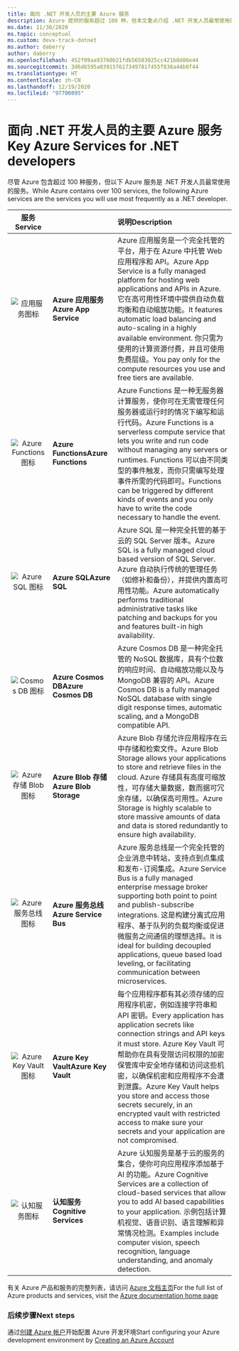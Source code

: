 ```yaml
---
title: 面向 .NET 开发人员的主要 Azure 服务
description: Azure 提供的服务超过 100 种，但本文重点介绍 .NET 开发人员最常使用的大约 8 种服务
ms.date: 11/30/2020
ms.topic: conceptual
ms.custom: devx-track-dotnet
ms.author: daberry
author: daberry
ms.openlocfilehash: 452f09aa93760b21fdb56583025cc421b8d86e44
ms.sourcegitcommit: 3d6d6595a03915f617349781f455f838a44b0f44
ms.translationtype: HT
ms.contentlocale: zh-CN
ms.lasthandoff: 12/19/2020
ms.locfileid: "97700895"
---
```

# <a name="key-azure-services-for-net-developers"></a><span data-ttu-id="36888-103">面向 .NET 开发人员的主要 Azure 服务</span><span class="sxs-lookup"><span data-stu-id="36888-103">Key Azure Services for .NET developers</span></span>

<span data-ttu-id="36888-104">尽管 Azure 包含超过 100 种服务，但以下 Azure 服务是 .NET 开发人员最常使用的服务。</span><span class="sxs-lookup"><span data-stu-id="36888-104">While Azure contains over 100 services, the following Azure services are the services you will use most frequently as a .NET developer.</span></span>

| <span data-ttu-id="36888-105">**服务**</span><span class="sxs-lookup"><span data-stu-id="36888-105">**Service**</span></span> |         | <span data-ttu-id="36888-106">**说明**</span><span class="sxs-lookup"><span data-stu-id="36888-106">**Description**</span></span>      |
| :--:|:------|:------------|
| ![应用服务图标](./media/app-services.svg) | <span data-ttu-id="36888-108">**Azure 应用服务**</span><span class="sxs-lookup"><span data-stu-id="36888-108">**Azure App Service**</span></span> | <span data-ttu-id="36888-109">Azure 应用服务是一个完全托管的平台，用于在 Azure 中托管 Web 应用程序和 API。</span><span class="sxs-lookup"><span data-stu-id="36888-109">Azure App Service is a fully managed platform for hosting web applications and APIs in Azure.</span></span>  <span data-ttu-id="36888-110">它在高可用性环境中提供自动负载均衡和自动缩放功能。</span><span class="sxs-lookup"><span data-stu-id="36888-110">It features automatic load balancing and auto-scaling in a highly available environment.</span></span>  <span data-ttu-id="36888-111">你只需为使用的计算资源付费，并且可使用免费层级。</span><span class="sxs-lookup"><span data-stu-id="36888-111">You pay only for the compute resources you use and free tiers are available.</span></span> |
| ![Azure Functions 图标](./media/azure-functions.svg) | <span data-ttu-id="36888-113">**Azure Functions**</span><span class="sxs-lookup"><span data-stu-id="36888-113">**Azure Functions**</span></span> | <span data-ttu-id="36888-114">Azure Functions 是一种无服务器计算服务，使你可在无需管理任何服务器或运行时的情况下编写和运行代码。</span><span class="sxs-lookup"><span data-stu-id="36888-114">Azure Functions is a serverless compute service that lets you write and run code without managing any servers or runtimes.</span></span>  <span data-ttu-id="36888-115">Functions 可以由不同类型的事件触发，而你只需编写处理事件所需的代码即可。</span><span class="sxs-lookup"><span data-stu-id="36888-115">Functions can be triggered by different kinds of events and you only have to write the code necessary to handle the event.</span></span>        |
| ![Azure SQL 图标](./media/azure-sql.svg) | <span data-ttu-id="36888-117">**Azure SQL**</span><span class="sxs-lookup"><span data-stu-id="36888-117">**Azure SQL**</span></span>            | <span data-ttu-id="36888-118">Azure SQL 是一种完全托管的基于云的 SQL Server 版本。</span><span class="sxs-lookup"><span data-stu-id="36888-118">Azure SQL is a fully managed cloud based version of SQL Server.</span></span> <span data-ttu-id="36888-119">Azure 自动执行传统的管理任务（如修补和备份），并提供内置高可用性功能。</span><span class="sxs-lookup"><span data-stu-id="36888-119">Azure automatically performs traditional administrative tasks like patching and backups for you and features built-in high availability.</span></span>  |
| ![Cosmos DB 图标](./media/cosmos-db.svg) | <span data-ttu-id="36888-121">**Azure Cosmos DB**</span><span class="sxs-lookup"><span data-stu-id="36888-121">**Azure Cosmos DB**</span></span>      | <span data-ttu-id="36888-122">Azure Cosmos DB 是一种完全托管的 NoSQL 数据库，具有个位数的响应时间、自动缩放功能以及与 MongoDB 兼容的 API。</span><span class="sxs-lookup"><span data-stu-id="36888-122">Azure Cosmos DB is a fully managed NoSQL database with single digit response times, automatic scaling, and a MongoDB compatible API.</span></span>                    |
| ![Azure 存储 Blob 图标](./media/storage-blobs.svg) | <span data-ttu-id="36888-124">**Azure Blob 存储**</span><span class="sxs-lookup"><span data-stu-id="36888-124">**Azure Blob Storage**</span></span>   | <span data-ttu-id="36888-125">Azure Blob 存储允许应用程序在云中存储和检索文件。</span><span class="sxs-lookup"><span data-stu-id="36888-125">Azure Blob Storage allows your applications to store and retrieve files in the cloud.</span></span>  <span data-ttu-id="36888-126">Azure 存储具有高度可缩放性，可存储大量数据，数而据可冗余存储，以确保高可用性。</span><span class="sxs-lookup"><span data-stu-id="36888-126">Azure Storage is highly scalable to store massive amounts of data and data is stored redundantly to ensure high availability.</span></span> |
| ![Azure 服务总线图标](./media/service-bus.svg) | <span data-ttu-id="36888-128">**Azure 服务总线**</span><span class="sxs-lookup"><span data-stu-id="36888-128">**Azure Service Bus**</span></span>   | <span data-ttu-id="36888-129">Azure 服务总线是一个完全托管的企业消息中转站，支持点到点集成和发布-订阅集成。</span><span class="sxs-lookup"><span data-stu-id="36888-129">Azure Service Bus is a fully managed enterprise message broker supporting both point to point and publish-subscribe integrations.</span></span>  <span data-ttu-id="36888-130">这是构建分离式应用程序、基于队列的负载均衡或促进微服务之间通信的理想选择。</span><span class="sxs-lookup"><span data-stu-id="36888-130">It is ideal for building decoupled applications, queue based load leveling, or facilitating communication between microservices.</span></span>   |
| ![Azure Key Vault 图标](./media/azure-key-vault.svg) | <span data-ttu-id="36888-132">**Azure Key Vault**</span><span class="sxs-lookup"><span data-stu-id="36888-132">**Azure Key Vault**</span></span>   | <span data-ttu-id="36888-133">每个应用程序都有其必须存储的应用程序机密，例如连接字符串和 API 密钥。</span><span class="sxs-lookup"><span data-stu-id="36888-133">Every application has application secrets like connection strings and API keys it must store.</span></span>  <span data-ttu-id="36888-134">Azure Key Vault 可帮助你在具有受限访问权限的加密保管库中安全地存储和访问这些机密，以确保机密和应用程序不会遭到泄露。</span><span class="sxs-lookup"><span data-stu-id="36888-134">Azure Key Vault helps you store and access those secrets securely, in an encrypted vault with restricted access to make sure your secrets and your application are not compromised.</span></span>   |
| ![认知服务图标](./media/cognitive-services.svg) | <span data-ttu-id="36888-136">**认知服务**</span><span class="sxs-lookup"><span data-stu-id="36888-136">**Cognitive Services**</span></span>   | <span data-ttu-id="36888-137">Azure 认知服务是基于云的服务的集合，使你可向应用程序添加基于 AI 的功能。</span><span class="sxs-lookup"><span data-stu-id="36888-137">Azure Cognitive Services are a collection of cloud-based services that allow you to add AI based capabilities to your application.</span></span>  <span data-ttu-id="36888-138">示例包括计算机视觉、语音识别、语言理解和异常情况检测。</span><span class="sxs-lookup"><span data-stu-id="36888-138">Examples include computer vision, speech recognition, language understanding, and anomaly detection.</span></span> |

<span data-ttu-id="36888-139">有关 Azure 产品和服务的完整列表，请访问 [Azure 文档主页](/azure/?product=all)</span><span class="sxs-lookup"><span data-stu-id="36888-139">For the full list of Azure products and services, visit the [Azure documentation home page](/azure/?product=all)</span></span>

### <a name="next-steps"></a><span data-ttu-id="36888-140">后续步骤</span><span class="sxs-lookup"><span data-stu-id="36888-140">Next steps</span></span>

<span data-ttu-id="36888-141">通过[创建 Azure 帐户](create-azure-account.md)开始配置 Azure 开发环境</span><span class="sxs-lookup"><span data-stu-id="36888-141">Start configuring your Azure development environment by [Creating an Azure Account](create-azure-account.md)</span></span>
